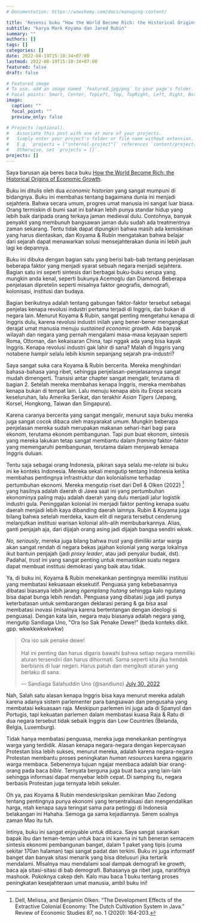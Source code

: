 ```yaml
---
# Documentation: https://wowchemy.com/docs/managing-content/

title: 'Resensi buku "How the World Become Rich: the Historical Origins of Economic Growth"'
subtitle: "karya Mark Koyama dan Jared Rubin"
summary: ""
authors: []
tags: []
categories: []
date: 2022-08-19T15:10:34+07:00
lastmod: 2022-08-19T15:10:34+07:00
featured: false
draft: false

# Featured image
# To use, add an image named `featured.jpg/png` to your page's folder.
# Focal points: Smart, Center, TopLeft, Top, TopRight, Left, Right, BottomLeft, Bottom, BottomRight.
image:
  caption: ""
  focal_point: ""
  preview_only: false

# Projects (optional).
#   Associate this post with one or more of your projects.
#   Simply enter your project's folder or file name without extension.
#   E.g. `projects = ["internal-project"]` references `content/project/deep-learning/index.md`.
#   Otherwise, set `projects = []`.
projects: []
---
```


Saya barusan aja beres baca buku [How the World Become Rich: the Historical Origins of Economic Growth](https://www.goodreads.com/book/show/60802350-how-the-world-became-rich).

Buku ini ditulis oleh dua _economic historian_ yang sangat mumpuni di bidangnya. Buku ini membahas tentang bagaimana dunia ini menjadi sejahtera. Bahwa secara umum, progres umat manusia ini sangat luar biasa. Orang termiskin di bumi saat ini bahkan lebih punya standar hidup yang lebih baik daripada orang terkaya jaman medieval dulu. Contohnya, banyak penyakit yang membunuh bangsawan jaman dulu sudah ada treatmentnya zaman sekarang. Tentu tidak dapat dipungkiri bahwa masih ada kemiskinan yang harus dientaskan, dan Koyama & Rubin mengatakan bahwa belajar dari sejarah dapat menawarkan solusi mensejahterakan dunia ini lebih jauh lagi ke depannya.

Buku ini dibuka dengan bagian satu yang berisi bab-bab tentang penjelasan beberapa faktor yang menjadi syarat sebuah negara menjadi sejahtera. Bagian satu ini seperti sintesis dari berbagai buku-buku serupa yang mungkin anda kenal, seperti bukunya Acemoglu dan Diamond. Beberapa penjelasan dipretelin seperti misalnya faktor geografis, demografi, kolonisasi, institusi dan budaya. 

Bagian berikutnya adalah tentang gabungan faktor-faktor tersebut sebagai penjelas kenapa revolusi industri pertama terjadi di Inggris, dan bukan di negara lain. Menurut Koyama & Rubin, sangat penting mengetahui kenapa di Inggris dulu, karena revolusi industri inilah yang bener-bener mengangkat derajat umat manusia menuju _sustained economic growth_. Ada banyak wilayah dan negara yang pernah mengalami masa-masa kejayaan seperti Roma, Ottoman, dan kekaisaran China, tapi nggak ada yang bisa kayak Inggris. Kenapa revolusi industri gak lahir di sana? Malah di Inggris yang notabene hampir selalu lebih kismin sepanjang sejarah pra-industri?

Saya sangat suka cara Koyama & Rubin bercerita. Mereka menghindari bahasa-bahasa yang ribet, sehingga penjelasan-penjelasannya sangat mudah dimengerti. Transisi antar chapter sangat mengalir, terutama di bagian 2. Setelah mereka membahas kenapa Inggris, mereka membahas kenapa bukan di tempat lain. Lalu menuju kenapa abis itu Eropa secara keseluruhan, lalu Amerika Serikat, dan terakhir _Asian Tigers_ (Jepang, Korsel, Hongkong, Taiwan dan Singapura). 

Karena caranya bercerita yang sangat mengalir, menurut saya buku mereka juga sangat cocok dibaca oleh masyarakat umum. Mungkin beberapa penjelasan mereka sudah merupakan makanan sehari-hari bagi para ekonom, terutama ekonom pembangunan. Tapi pun buat ekonom, sintesis yang mereka lakukan tetap sangat membantu dalam _framing_ faktor-faktor yang memengaruhi pembangunan, terutama dalam menjawab kenapa Inggris duluan.

Tentu saja sebagai orang Indonesia, pikiran saya selalu me-_relate_ isi buku ini ke konteks Indonesia. Mereka sekali mengutip tentang Indonesia ketika membahas pentingnya infrastruktur dan kolonialisme terhadap pertumbuhan ekonomi. Mereka mengutip riset dari Dell & Olken (2022) [^1] yang hasilnya adalah daerah di Jawa saat ini yang pertumbuhan ekonominya paling maju adalah daerah yang dulu menjadi jalur logistik industri gula. Peninggalan kolonial ini menjadi faktor penting kenapa suatu daerah menjadi lebih kaya dibanding daerah lainnya. Rubin & Koyama juga bilang bahwa setelah merdeka, kaum elit di negara tersebut cenderung melanjutkan institusi warisan kolonial alih-alih membubarkannya. Alias, ganti penjajah aja, dari dijajah orang asing jadi dijajah bangsa sendiri wkwk.

_No, seriously_, mereka juga bilang bahwa _trust_ yang dimiliki antar warga akan sangat rendah di negara bekas jajahan kolonial yang warga lokalnya ikut bantuin penjajah (jadi _proxy leader_, atau jadi penyalur budak, dst). Padahal, _trust_ ini yang sangat penting untuk memastikan suatu negara dapat membuat institusi demokrasi yang baik atau tidak.

Ya, di buku ini, Koyama & Rubin menekankan pentingnya memiliki institusi yang membatasi kekuasaan eksekutif. Penguasa yang kebebasannya dibatasi biasanya lebih jarang _ngemplang hutang_ sehingga kalo ngutang bisa dapat bunga lebih rendah. Penguasa yang dibatasi juga jadi punya keterbatasan untuk sembarangan deklarasi perang & ga bisa asal membatasi inovasi (misalnya karena bertentangan dengan ideologi si penguasa). Dengan kata lain, negara maju biasanya adalah negara yang, mengutip Sandiaga Uno, "Ora Iso Sak Penake Dewe!" (beda konteks dikit. gpp. wkwkkwkwkwkw)

<blockquote class="twitter-tweet"><p lang="in" dir="ltr">Ora iso sak penake dewe!<br><br>Hal ini penting dan harus digaris bawahi bahwa setiap negara memiliki aturan tersendiri dan harus dihormati. Sama seperti kita jika hendak berbisnis di luar negeri. Harus patuh dan mengikuti aturan yang berlaku di sana.</p>&mdash; Sandiaga Salahuddin Uno (@sandiuno) <a href="https://twitter.com/sandiuno/status/1553304447626780672?ref_src=twsrc%5Etfw">July 30, 2022</a></blockquote> <script async src="https://platform.twitter.com/widgets.js" charset="utf-8"></script> 

Nah, Salah satu alasan kenapa Inggris bisa kaya menurut mereka adalah karena adanya sistem parlementer para bangsawan dan pengusaha yang membatasi kekuasaan raja. Meskipun parlemen ini juga ada di Spanyol dan Portugis, tapi kekuatan parlemen dalam membatasi kuasa Raja & Ratu di dua negara tersebut tidak sebaik Inggris dan Low Countries (Belanda, Belgia, Luxemburg).

Tidak hanya membatasi penguasa, mereka juga menekankan pentingnya warga yang terdidik. Alasan kenapa negara-negara dengan kepercayaan Protestan bisa lebih sukses, menurut mereka, adalah karena negara-negara Protestan membantu proses peningkatan _human resources_ karena ngajarin warga membaca. Sebenernya tujuan ngajar membaca adalah biar orang-orang pada baca _bible_. Ternyata berguna juga buat baca yang lain-lain sehingga informasi dapat menyebar lebih cepat. Di samping itu, negara berbasis Protestan juga ternyata lebih sekuler.

Oh ya, pas Koyama & Rubin mendeskripsikan pemikiran Mao Zedong tentang pentingnya punya ekonomi yang tersentralisasi dan mengendalikan harga, ntah kenapa saya teringat sama para petinggi di Indonesia belakangan ini Hahaha. Semoga ga sama kejadiannya. Serem soalnya zaman Mao itu tuh.

Intinya, buku ini sangat enjoyable untuk dibaca. Saya sangat sarankan bapak ibu dan teman-teman untuk baca ini karena ini tuh beneran semacem sintesis ekonomi pembangunan banget, dalam 1 paket yang tipis (cuma sekitar 170an halaman) tapi sangat padat dan terkini. Buku ini juga informatif banget dan banyak sitasi menarik yang bisa ditelusuri jika tertarik mendalami. Misalnya mau mendalami soal dampak demografi ke _growth_, baca aja sitasi-sitasi di bab demografi. Bahasanya ga ribet juga, naratifnya mashook. Pokoknya cakep deh. Kalo mau baca 1 buku tentang proses peningkatan kesejahteraan umat manusia, ambil buku ini!

[^1]: Dell, Melissa, and Benjamin Olken. “The Development Effects of the Extractive Colonial Economy: The Dutch Cultivation System in Java.” Review of Economic Studies 87, no. 1 (2020): 164-203.